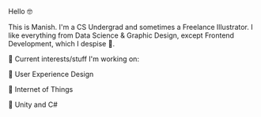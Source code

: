 Hello 🤓

This is Manish. I'm a CS Undergrad and sometimes a Freelance Illustrator. I like everything from Data Science & Graphic Design, except Frontend Development, which I despise 🤢.

👾 Current interests/stuff I'm working on:

🔷 User Experience Design

🔷 Internet of Things

🔷 Unity and C#
